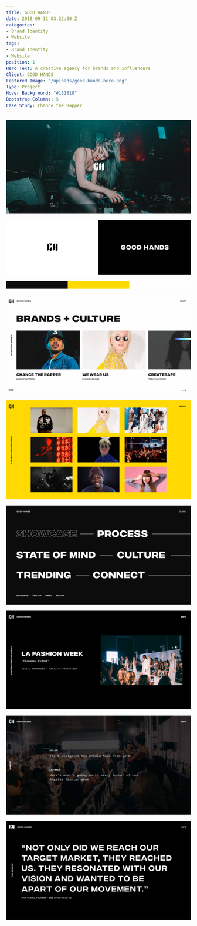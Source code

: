 ```yaml
---
title: GOOD HANDS
date: 2018-09-11 03:22:00 Z
categories:
- Brand Identity
- Website
tags:
- Brand Identity
- Website
position: 1
Hero Text: A creative agency for brands and influencers
Client: GOOD HANDS
Featured Image: "/uploads/good-hands-hero.png"
Type: Project
Hover Background: "#181818"
Bootstrap Columns: 5
Case Study: Chance the Rapper
---
```


![good-hands-hero.png](/img/good-hands-hero.png)​

![good-hands-01.png](/img/good-hands-01.png)​

![good-hands-02.png](/img/good-hands-02.png)​

![good-hands-03.png](/img/good-hands-03.png)​

![good-hands-04.png](/img/good-hands-04.png)​

![good-hands-05.png](/img/good-hands-05.png)​

![good-hands-06.png](/img/good-hands-06.png)​

![good-hands-07.png](/img/good-hands-07.png)​

![good-hands-08.png](/img/good-hands-08.png)​